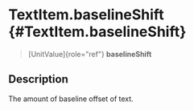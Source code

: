 TextItem.baselineShift {#TextItem.baselineShift}
======================

> [UnitValue]{role="ref"} **baselineShift**

Description
-----------

The amount of baseline offset of text.
